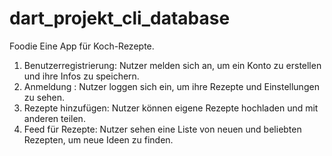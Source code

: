 # dart_projekt_cli_database
Foodie
Eine App für Koch-Rezepte.
1. Benutzerregistrierung: Nutzer melden sich an, um ein Konto zu erstellen und ihre Infos zu speichern.
2. Anmeldung : Nutzer loggen sich ein, um ihre Rezepte und Einstellungen zu sehen.
3. Rezepte hinzufügen: Nutzer können eigene Rezepte hochladen und mit anderen teilen.
4. Feed für Rezepte: Nutzer sehen eine Liste von neuen und beliebten Rezepten, um neue Ideen zu finden.





